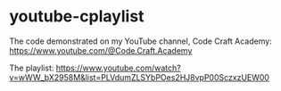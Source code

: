 # youtube-cplaylist

The code demonstrated on my YouTube channel, Code Craft Academy:
https://www.youtube.com/@Code.Craft.Academy

The playlist:
https://www.youtube.com/watch?v=wWW_bX2958M&list=PLVdumZLSYbPOes2HJ8vpP00SczxzUEW00
